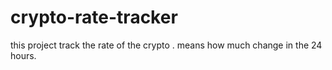 # crypto-rate-tracker
this project track the rate of the crypto . means how much change in the 24 hours.
